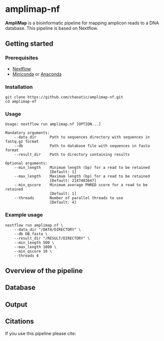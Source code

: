 # amplimap-nf
**AmpliMap** is a bioinformatic pipeline for mapping amplicon reads to a DNA database. This pipeline is based on Nextflow.

## Getting started

### Prerequisites
- [Nextflow](https://nf-co.re/docs/usage/installation)
- [Miniconda](https://docs.conda.io/projects/miniconda/en/latest/miniconda-install.html) or [Anaconda](https://docs.anaconda.com/free/anaconda/install/index.html)

### Installation

```shell
git clone https://github.com/chaoatic/amplimap-nf.git
cd amplimap-nf
```

### Usage

```
Usage: nextflow run amplimap.nf [OPTION...]

Mandatory arguments:
    --data_dir      Path to sequences directory with sequences in fastq.gz format
    --db            Path to database file with sequences in fasta format
    --result_dir    Path to directory containing results

Optional arguments:
    --min_length    Minimum length (bp) for a read to be retained
                    [Default: 1]
    --max_length    Maximum length (bp) for a read to be retained
                    [Default: 2147483647]
    --min_qscore    Minimum average PHRED score for a read to be retained
                    [Default: 1]
    --threads       Number of parallel threads to use
                    [Default: 4]
```

### Example usage

```shell
nextflow run amplimap.nf \
    --data_dir "/DATA/DIRECTORY" \
    --db DB.fasta \
    --result_dir "/RESULT/DIRECTORY" \
    --min_length 500 \
    --max_length 1000 \
    --min_qscore 10 \
    --threads 4
```

## Overview of the pipeline

## Database

## Output

## Citations
If you use this pipeline please cite:
